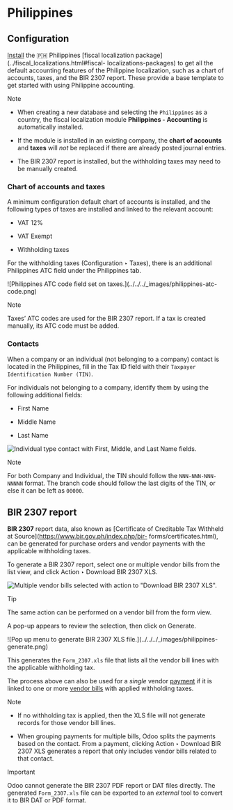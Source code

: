 # Philippines

## Configuration

[Install](../../general/apps_modules.html#general-install) the 🇵🇭 Philippines
[fiscal localization package](../fiscal_localizations.html#fiscal-
localizations-packages) to get all the default accounting features of the
Philippine localization, such as a chart of accounts, taxes, and the BIR 2307
report. These provide a base template to get started with using Philippine
accounting.

Note

  * When creating a new database and selecting the `Philippines` as a country, the fiscal localization module **Philippines - Accounting** is automatically installed.

  * If the module is installed in an existing company, the **chart of accounts** and **taxes** will _not_ be replaced if there are already posted journal entries.

  * The BIR 2307 report is installed, but the withholding taxes may need to be manually created.

### Chart of accounts and taxes

A minimum configuration default chart of accounts is installed, and the
following types of taxes are installed and linked to the relevant account:

  * VAT 12%

  * VAT Exempt

  * Withholding taxes

For the withholding taxes (Configuration ‣ Taxes), there is an additional
Philippines ATC field under the Philippines tab.

![Philippines ATC code field set on taxes.](../../../_images/philippines-atc-
code.png)

Note

Taxes’ ATC codes are used for the BIR 2307 report. If a tax is created
manually, its ATC code must be added.

### Contacts

When a company or an individual (not belonging to a company) contact is
located in the Philippines, fill in the Tax ID field with their `Taxpayer
Identification Number (TIN)`.

For individuals not belonging to a company, identify them by using the
following additional fields:

  * First Name

  * Middle Name

  * Last Name

![Individual type contact with First, Middle, and Last Name
fields.](../../../_images/philippines-contact-individual.png)

Note

For both Company and Individual, the TIN should follow the `NNN-NNN-NNN-NNNNN`
format. The branch code should follow the last digits of the TIN, or else it
can be left as `00000`.

## BIR 2307 report

**BIR 2307** report data, also known as [Certificate of Creditable Tax
Withheld at Source](https://www.bir.gov.ph/index.php/bir-
forms/certificates.html), can be generated for purchase orders and vendor
payments with the applicable withholding taxes.

To generate a BIR 2307 report, select one or multiple vendor bills from the
list view, and click Action ‣ Download BIR 2307 XLS.

![Multiple vendor bills selected with action to "Download BIR 2307
XLS".](../../../_images/philippines-multi-bill.png)

Tip

The same action can be performed on a vendor bill from the form view.

A pop-up appears to review the selection, then click on Generate.

![Pop up menu to generate BIR 2307 XLS file.](../../../_images/philippines-
generate.png)

This generates the `Form_2307.xls` file that lists all the vendor bill lines
with the applicable withholding tax.

The process above can also be used for a _single_ vendor
[payment](../accounting/payments.html) if it is linked to one or more [vendor
bills](../accounting/payments.html) with applied withholding taxes.

Note

  * If no withholding tax is applied, then the XLS file will not generate records for those vendor bill lines.

  * When grouping payments for multiple bills, Odoo splits the payments based on the contact. From a payment, clicking Action ‣ Download BIR 2307 XLS generates a report that only includes vendor bills related to that contact.

Important

Odoo cannot generate the BIR 2307 PDF report or DAT files directly. The
generated `Form_2307.xls` file can be exported to an _external_ tool to
convert it to BIR DAT or PDF format.

